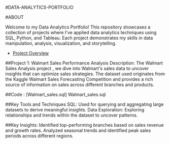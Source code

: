 #DATA-ANALYTICS-PORTFOLIO 

#ABOUT

Welcome to my Data Analytics Portfolio! This repository showcases a collection of projects where I've applied data analytics techniques using SQL, Python, and Tableau. Each project demonstrates my skills in data manipulation, analysis, visualization, and storytelling.

- [Project Overview](#project-overview)

##Project 1: Walmart Sales Performance Analysis
Description: The Walmart Sales Analysis project , we dive into Walmart's sales data to uncover insights that can optimize sales strategies. The dataset used originates from the Kaggle Walmart Sales Forecasting Competition and provides a rich source of information on sales across different branches and products.

##Code : [Walmart_sales.sql] Walmart_sales.sql

##Key Tools and Techniques
SQL: Used for querying and aggregating large datasets to derive meaningful insights.
Data Exploration: Exploring relationships and trends within the dataset to uncover patterns.

##Key Insights:
Identified top-performing branches based on sales revenue and growth rates.
Analyzed seasonal trends and identified peak sales periods across different regions.


